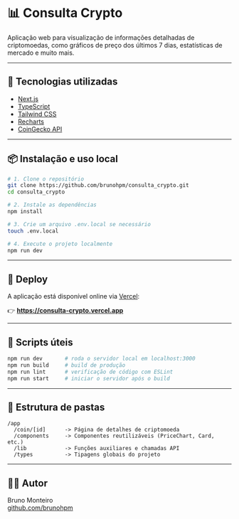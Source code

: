 # 📊 Consulta Crypto

Aplicação web para visualização de informações detalhadas de criptomoedas, como gráficos de preço dos últimos 7 dias, estatísticas de mercado e muito mais.

---

## 🚀 Tecnologias utilizadas

- [Next.js](https://nextjs.org/)
- [TypeScript](https://www.typescriptlang.org/)
- [Tailwind CSS](https://tailwindcss.com/)
- [Recharts](https://recharts.org/)
- [CoinGecko API](https://www.coingecko.com/en/api)

---

## 📦 Instalação e uso local

```bash
# 1. Clone o repositório
git clone https://github.com/brunohpm/consulta_crypto.git
cd consulta_crypto

# 2. Instale as dependências
npm install

# 3. Crie um arquivo .env.local se necessário
touch .env.local

# 4. Execute o projeto localmente
npm run dev
```

---

## 🔗 Deploy

A aplicação está disponível online via [Vercel](https://vercel.com/):

👉 **https://consulta-crypto.vercel.app**

---

## 🧪 Scripts úteis

```bash
npm run dev       # roda o servidor local em localhost:3000
npm run build     # build de produção
npm run lint      # verificação de código com ESLint
npm run start     # iniciar o servidor após o build
```

---

## 📁 Estrutura de pastas

```
/app
  /coin/[id]      -> Página de detalhes de criptomoeda
  /components     -> Componentes reutilizáveis (PriceChart, Card, etc.)
  /lib            -> Funções auxiliares e chamadas API
  /types          -> Tipagens globais do projeto
```

---

## 🧑‍💻 Autor

Bruno Monteiro  
[github.com/brunohpm](https://github.com/brunohpm)
